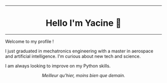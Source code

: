 -----------
<div align="center"><h1><b>Hello I'm Yacine 👋</b></h1></div>

-----------

Welcome to my profile !

I just graduated in mechatronics engineering with a master in aerospace and artificial intelligence. I'm curious about new tech and science.

I am always looking to improve on my Python skills.

<div align="center"><i>Meilleur qu'hier, moins bien que demain.</i></div>


<!--
**yacth/yacth** is a ✨ _special_ ✨ repository because its `README.md` (this file) appears on your GitHub profile.

Here are some ideas to get you started:

- 🔭 I’m currently working on ...
- 🌱 I’m currently learning ...
- 👯 I’m looking to collaborate on ...
- 🤔 I’m looking for help with ...
- 💬 Ask me about ...
- 📫 How to reach me: ...
- 😄 Pronouns: ...
- ⚡ Fun fact: ...
-->
